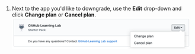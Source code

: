 1. Next to the app you'd like to downgrade, use the **Edit** drop-down and click **Change plan** or **Cancel plan**.
  ![Edit link in the Marketplace Purchases section of your personal account's billing settings](/assets/images/help/marketplace/marketplace-edit-app-billing-settings.png)
